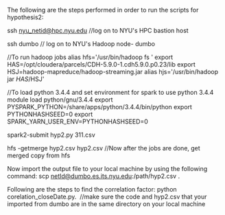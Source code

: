 The following are the steps performed in order to run the scripts for hypothesis2:

ssh nyu_netid@hpc.nyu.edu //log on to NYU's HPC bastion host

ssh dumbo // log on to NYU's Hadoop node- dumbo

//To run hadoop jobs alias hfs='/usr/bin/hadoop fs ' export HAS=/opt/cloudera/parcels/CDH-5.9.0-1.cdh5.9.0.p0.23/lib export HSJ=hadoop-mapreduce/hadoop-streaming.jar alias hjs='/usr/bin/hadoop jar $HAS/$HSJ'

//To load python 3.4.4 and set environment for spark to use python 3.4.4 module load python/gnu/3.4.4 export PYSPARK_PYTHON=/share/apps/python/3.4.4/bin/python export PYTHONHASHSEED=0 export SPARK_YARN_USER_ENV=PYTHONHASHSEED=0

spark2-submit hyp2.py 311.csv

hfs -getmerge hyp2.csv hyp2.csv //Now after the jobs are done, get merged copy from hfs

Now import the output file to your local machine by using the following command:
scp netId@dumbo.es.its.nyu.edu:/path/hyp2.csv .

Following are the steps to find the correlation factor:
python corelation_closeDate.py.  //make sure the code and hyp2.csv that your imported from dumbo are in the same directory on your local machine
